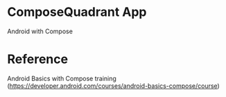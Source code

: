 # ComposeQuadrant App
 Android with Compose

# Reference
 Android Basics with Compose training (https://developer.android.com/courses/android-basics-compose/course)
